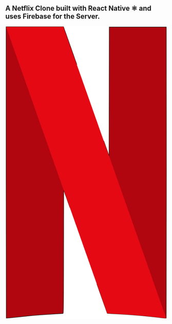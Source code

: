 ## A Netflix Clone built with React Native ⚛ and uses Firebase for the Server. 

<img src="/app/assets/logo.png" align="center">
